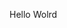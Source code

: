 Hello Wolrd























































































































































































































































































































































































































































































































































































































































































































































































































































































































































































































































































































































































































